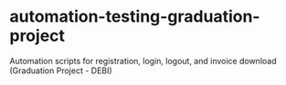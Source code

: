 # automation-testing-graduation-project
Automation scripts for registration, login, logout, and invoice download (Graduation Project - DEBI)
